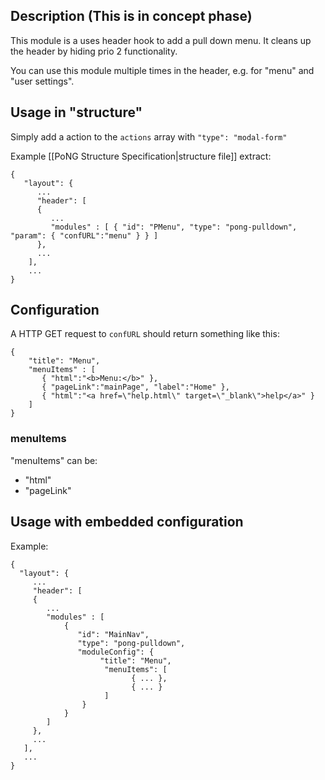 ## Description (This is in concept phase)
This module is a uses header hook to add a pull down menu. It cleans up the header by hiding prio 2 functionality. 

You can use this module multiple times in the header, e.g. for "menu" and "user settings".

## Usage in "structure" 
Simply add a action to the <code>actions</code> array with <code>"type": "modal-form"</code>

Example [[PoNG Structure Specification|structure file]] extract:

	{
	   "layout": {
	      ...
	      "header": [
	      {
	         ...
	         "modules" : [ { "id": "PMenu", "type": "pong-pulldown", "param": { "confURL":"menu" } } ] 
	      },
	      ...
	    ],
	    ...
	}

## Configuration 
A HTTP GET request to <code>confURL</code> should return something like this:

	{
		"title": "Menu",
	    "menuItems" : [
	       { "html":"<b>Menu:</b>" },
	       { "pageLink":"mainPage", "label":"Home" },
	       { "html":"<a href=\"help.html\" target=\"_blank\">help</a>" }
	    ]
	}

### menuItems
"menuItems" can be:
* "html" 
* "pageLink"

## Usage with embedded configuration 
Example:

	{
	  "layout": {
	     ...
	     "header": [
	     {
	        ...
	        "modules" : [ 
	            {  
	               "id": "MainNav", 
	               "type": "pong-pulldown", 
	               "moduleConfig": {
						"title": "Menu",
	                     "menuItems": [
						       { ... },
						       { ... }
	                     ]
	                }
	            } 
	        ] 
	     },
	     ...
	   ],
	   ...
	}
